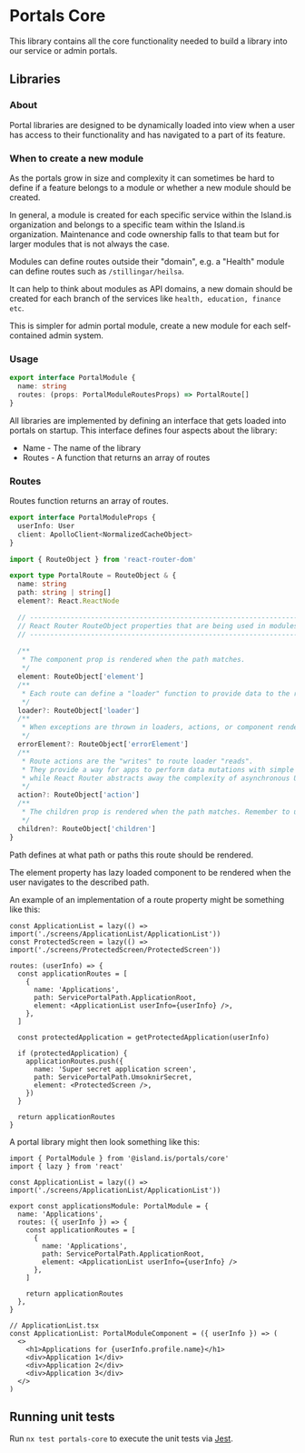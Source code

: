 <!-- gitbook-navigation: "Core" -->

# Portals Core

This library contains all the core functionality needed to build a library into our service or admin portals.

## Libraries

### About

Portal libraries are designed to be dynamically loaded into view when a user has access to their functionality and
has navigated to a part of its feature.

### When to create a new module

As the portals grow in size and complexity it can sometimes be hard to define if a feature belongs to a module or whether a new module should be created.

In general, a module is created for each specific service within the Island.is organization and belongs to a specific team within the Island.is organization. Maintenance and code ownership falls to that team but for larger modules that is not always the case.

Modules can define routes outside their "domain", e.g. a "Health" module can define routes such as `/stillingar/heilsa`.

It can help to think about modules as API domains, a new domain should be created for each branch of the services like `health, education, finance etc`.

This is simpler for admin portal module, create a new module for each self-contained admin system.

### Usage

```typescript
export interface PortalModule {
  name: string
  routes: (props: PortalModuleRoutesProps) => PortalRoute[]
}
```

All libraries are implemented by defining an interface that gets loaded into portals on startup. This interface defines four aspects about the library:

- Name - The name of the library
- Routes - A function that returns an array of routes

### Routes

Routes function returns an array of routes.

```typescript
export interface PortalModuleProps {
  userInfo: User
  client: ApolloClient<NormalizedCacheObject>
}
```

```typescript
import { RouteObject } from 'react-router-dom'

export type PortalRoute = RouteObject & {
  name: string
  path: string | string[]
  element?: React.ReactNode

  // ------------------------------------------------------------------
  // React Router RouteObject properties that are being used in modules
  // ------------------------------------------------------------------
  
  /**
   * The component prop is rendered when the path matches.
   */
  element: RouteObject['element']
  /**
   * Each route can define a "loader" function to provide data to the route element before it renders.
   */
  loader?: RouteObject['loader']
  /**
   * When exceptions are thrown in loaders, actions, or component rendering, the errorElement will be rendered.
   */
  errorElement?: RouteObject['errorElement']
  /**
   * Route actions are the "writes" to route loader "reads". 
   * They provide a way for apps to perform data mutations with simple HTML and HTTP semantics 
   * while React Router abstracts away the complexity of asynchronous UI and revalidation.
   */
  action?: RouteObject['action']
  /**
   * The children prop is rendered when the path matches. Remember to use <Outlet /> in the parent compoennt to render the children.
   */
  children?: RouteObject['children']
}
```

Path defines at what path or paths this route should be rendered.

The element property has lazy loaded component to be rendered when the user navigates to the described path.

An example of an implementation of a route property might be something like this:

```tsx
const ApplicationList = lazy(() => import('./screens/ApplicationList/ApplicationList'))
const ProtectedScreen = lazy(() => import('./screens/ProtectedScreen/ProtectedScreen'))

routes: (userInfo) => {
  const applicationRoutes = [
    {
      name: 'Applications',
      path: ServicePortalPath.ApplicationRoot,
      element: <ApplicationList userInfo={userInfo} />,
    },
  ]

  const protectedApplication = getProtectedApplication(userInfo)

  if (protectedApplication) {
    applicationRoutes.push({
      name: 'Super secret application screen',
      path: ServicePortalPath.UmsoknirSecret,
      element: <ProtectedScreen />,
    })
  }

  return applicationRoutes
}
```

A portal library might then look something like this:

```tsx
import { PortalModule } from '@island.is/portals/core'
import { lazy } from 'react'

const ApplicationList = lazy(() => import('./screens/ApplicationList/ApplicationList'))

export const applicationsModule: PortalModule = {
  name: 'Applications',
  routes: ({ userInfo }) => {
    const applicationRoutes = [
      {
        name: 'Applications',
        path: ServicePortalPath.ApplicationRoot,
        element: <ApplicationList userInfo={userInfo} />
      },
    ]

    return applicationRoutes
  },
}

// ApplicationList.tsx
const ApplicationList: PortalModuleComponent = ({ userInfo }) => (
  <>
    <h1>Applications for {userInfo.profile.name}</h1>
    <div>Application 1</div>
    <div>Application 2</div>
    <div>Application 3</div>
  </>
)
```

## Running unit tests

Run `nx test portals-core` to execute the unit tests via [Jest](https://jestjs.io).
